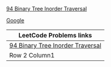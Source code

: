 [94	Binary Tree Inorder Traversal](    https://leetcode.com/problems/binary-tree-inorder-traversal)

[Google](https://www.google.com)

|LeetCode Problems links|
|---|
|[94	Binary Tree Inorder Traversal](    https://leetcode.com/problems/binary-tree-inorder-traversal)| 
|Row 2 Column1| 
